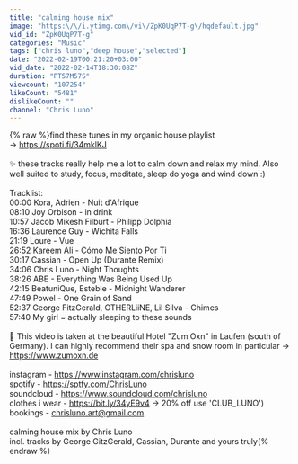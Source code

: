 ```yaml
---
title: "calming house mix"
image: "https:\/\/i.ytimg.com\/vi\/ZpK0UqP7T-g\/hqdefault.jpg"
vid_id: "ZpK0UqP7T-g"
categories: "Music"
tags: ["chris luno","deep house","selected"]
date: "2022-02-19T00:21:20+03:00"
vid_date: "2022-02-14T18:30:08Z"
duration: "PT57M57S"
viewcount: "107254"
likeCount: "5481"
dislikeCount: ""
channel: "Chris Luno"
---
```

{% raw %}find these tunes in my organic house playlist<br />→ <a rel="nofollow" target="blank" href="https://spoti.fi/34mklKJ">https://spoti.fi/34mklKJ</a><br /><br />✨ these tracks really help me a lot to calm down and relax my mind. Also well suited to study, focus, meditate, sleep do yoga and wind down :)<br /><br />Tracklist:<br />00:00 Kora, Adrien - Nuit d'Afrique<br />08:10 Joy Orbison - in drink<br />10:57 Jacob Mikesh Filburt - Philipp Dolphia<br />16:36 Laurence Guy - Wichita Falls<br />21:19 Loure - Vue<br />26:52 Kareem Ali - Cómo Me Siento Por Ti<br />30:17 Cassian - Open Up (Durante Remix)<br />34:06 Chris Luno - Night Thoughts<br />38:26 ABE - Everything Was Being Used Up<br />42:15 BeatuniQue, Esteble - Midnight Wanderer<br />47:49 Powel - One Grain of Sand<br />52:37 George FitzGerald, OTHERLiiNE, Lil Silva - Chimes<br />57:40 My girl = actually sleeping to these sounds<br /><br />🏨 This video is taken at the beautiful Hotel &quot;Zum Oxn&quot; in Laufen (south of Germany). I can highly recommend their spa and snow room in particular → <a rel="nofollow" target="blank" href="https://www.zumoxn.de">https://www.zumoxn.de</a> <br /><br />instagram - <a rel="nofollow" target="blank" href="https://www.instagram.com/chrisluno">https://www.instagram.com/chrisluno</a><br />spotify - <a rel="nofollow" target="blank" href="https://sptfy.com/ChrisLuno">https://sptfy.com/ChrisLuno</a><br />soundcloud - <a rel="nofollow" target="blank" href="https://www.soundcloud.com/chrisluno">https://www.soundcloud.com/chrisluno</a><br />clothes i wear - <a rel="nofollow" target="blank" href="https://bit.ly/34yE9v4">https://bit.ly/34yE9v4</a> → 20% off use 'CLUB_LUNO')<br />bookings - chrisluno.art@gmail.com<br /><br />calming house mix by Chris Luno <br />incl. tracks by George GitzGerald, Cassian, Durante and yours truly{% endraw %}
